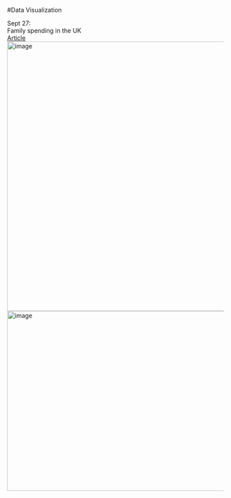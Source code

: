 #Data Visualization

Sept 27:
<br />
Family spending in the UK
<br />
[Article](https://www.ons.gov.uk/peoplepopulationandcommunity/personalandhouseholdfinances/expenditure/bulletins/familyspendingintheuk/april2023tomarch2024#data-sources-and-quality)
<br />
<img width="783" height="626" alt="image" src="https://github.com/user-attachments/assets/9beb8072-1799-4e6c-b72a-79c7fbffa7de" />
<br />
<img width="783" height="418" alt="image" src="https://github.com/user-attachments/assets/161354c2-50f0-4d06-8a14-f5c790f42d84" />
<br />
<br />

